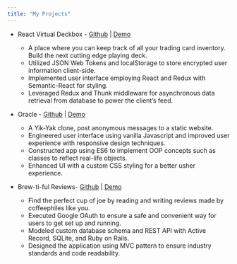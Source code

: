 ```yaml
---
title: "My Projects"
---
```


-   React Virtual Deckbox - [Github](https://github.com/sardine-bro/react-redux-deckbox) | [Demo](https://youtu.be/XusKpha1-8o)

    -   A place where you can keep track of all your trading card inventory. Build the next cutting edge playing deck.
    -   Utilized JSON Web Tokens and localStorage to store encrypted user information client-side.
    -   Implemented user interface employing React and Redux with Semantic-React for styling.
    -   Leveraged Redux and Thunk middleware for asynchronous data retrieval from database to power the client’s feed.

-   Oracle - [Github](https://github.com/sardine-bro/oracle-js-project) | [Demo](https://youtu.be/19Dn_R932ms)

    -   A Yik-Yak clone, post anonymous messages to a static website.
    -   Engineered user interface using vanilla Javascript and improved user experience with responsive design techniques.
    -   Constructed app using ES6 to implement OOP concepts such as classes to reflect real-life objects.
    -   Enhanced UI with a custom CSS styling for a better usher experience.

-   Brew-ti-ful Reviews- [Github](https://github.com/sardine-bro/Brew-ti-ful-Reviews) | [Demo](https://youtu.be/h7xeUmVayyA)
    -   Find the perfect cup of joe by reading and writing reviews made by coffeephiles like you.
    -   Executed Google OAuth to ensure a safe and convenient way for users to get set up and running.
    -   Modeled custom database schema and REST API with Active Record, SQLite, and Ruby on Rails.
    -   Designed the application using MVC pattern to ensure industry standards and code readability.
